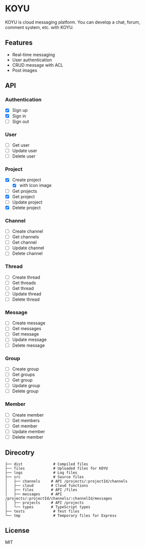 # KOYU

KOYU is cloud messaging platform. You can develop a chat, forum, comment system, etc. with KOYU.

## Features

- Real-time messaging
- User authentication
- CRUD message with ACL
- Post images

## API

### Authentication

- [x] Sign up
- [x] Sign in
- [ ] Sign out

### User

- [ ] Get user
- [ ] Update user
- [ ] Delete user

### Project

- [x] Create project
	- [x] with Icon image
- [ ] Get projects
- [x] Get project
- [ ] Update project
- [x] Delete project

### Channel

- [ ] Create channel
- [ ] Get channels
- [ ] Get channel
- [ ] Update channel
- [ ] Delete channel

### Thread

- [ ] Create thread
- [ ] Get threads
- [ ] Get thread
- [ ] Update thread
- [ ] Delete thread

### Message

- [ ] Create message
- [ ] Get messages
- [ ] Get message
- [ ] Update message
- [ ] Delete message

### Group

- [ ] Create group
- [ ] Get groups
- [ ] Get group
- [ ] Update group
- [ ] Delete group

### Member

- [ ] Create member
- [ ] Get members
- [ ] Get member
- [ ] Update member
- [ ] Delete member

## Direcotry

```
├── dist              # Compiled files
├── files             # Uploaded files for KOYU
├── logs              # Log files
├── src               # Source files
│   ├── channels     # API /projects/:projectId/channels
│   ├── cloud        # Cloud functions
│   ├── files        # API /files
│   ├── messages     # API /projects/:projectId/channels/:channelId/messages
│   ├── projects     # API /projects
│   └── types        # TypeScript types
├── tests             # Test files
└── tmp               # Temporary files for Express
```

## License

MIT
